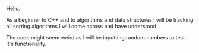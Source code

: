 Hello.

As a beginner to C++ and to algorithms and data structures I will be tracking all sorting algorithms I will come across and have understood.

The code might seem weird as I will be inputting random numbers to test it's functionality.
 

